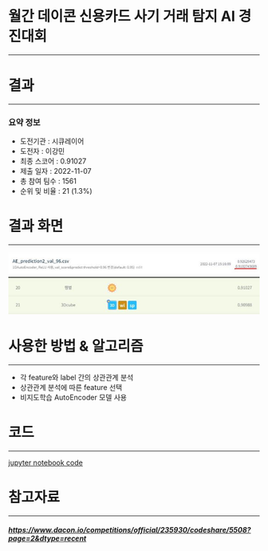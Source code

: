 # 월간 데이콘 신용카드 사기 거래 탐지 AI 경진대회
---
# 결과
---
### 요약 정보
* 도전기관 : 시큐레이어
* 도전자 : 이강민
* 최종 스코어 : 0.91027
* 제출 일자 : 2022-11-07
* 총 참여 팀수 : 1561
* 순위 및 비율 : 21 (1.3%)

# 결과 화면
---
![final_rank_and_score](./img/rank_score.JPG)

# 사용한 방법 & 알고리즘
---
* 각 feature와 label 간의 상관관계 분석
* 상관관계 분석에 따른 feature 선택
* 비지도학습 AutoEncoder 모델 사용

# 코드
---
[jupyter notebook code](Credit_card_fraud_detection_monthly_Dacon-final.ipynb)

# 참고자료
---
##### https://www.dacon.io/competitions/official/235930/codeshare/5508?page=2&dtype=recent



```python

```
